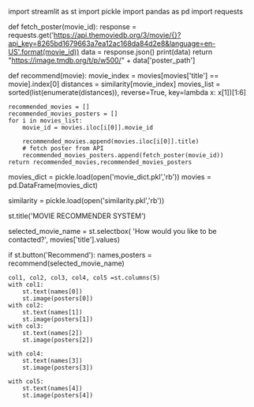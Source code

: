 import streamlit as st
import pickle
import pandas as pd
import requests

def fetch_poster(movie_id):
    response = requests.get('https://api.themoviedb.org/3/movie/{}?api_key=8265bd1679663a7ea12ac168da84d2e8&language=en-US'.format(movie_id))
    data = response.json()
    print(data)
    return "https://image.tmdb.org/t/p/w500/" + data['poster_path']


def recommend(movie):
    movie_index = movies[movies['title'] == movie].index[0]
    distances = similarity[movie_index]
    movies_list = sorted(list(enumerate(distances)), reverse=True, key=lambda x: x[1])[1:6]

    recommended_movies = []
    recommended_movies_posters = []
    for i in movies_list:
        movie_id = movies.iloc[i[0]].movie_id

        recommended_movies.append(movies.iloc[i[0]].title)
        # fetch poster from API
        recommended_movies_posters.append(fetch_poster(movie_id))
    return recommended_movies,recommended_movies_posters

movies_dict = pickle.load(open('movie_dict.pkl','rb'))
movies = pd.DataFrame(movies_dict)


similarity = pickle.load(open('similarity.pkl','rb'))


st.title('MOVIE RECOMMENDER SYSTEM')

selected_movie_name = st.selectbox(
'How would you like to be contacted?',
movies['title'].values)

if st.button('Recommend'):
    names,posters = recommend(selected_movie_name)

    col1, col2, col3, col4, col5 =st.columns(5)
    with col1:
        st.text(names[0])
        st.image(posters[0])
    with col2:
        st.text(names[1])
        st.image(posters[1])
    with col3:
        st.text(names[2])
        st.image(posters[2])

    with col4:
        st.text(names[3])
        st.image(posters[3])

    with col5:
        st.text(names[4])
        st.image(posters[4])
